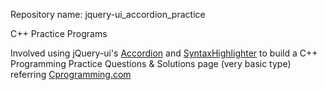 Repository name: jquery-ui_accordion_practice

C++ Practice Programs

Involved using jQuery-ui's <a href="http://jqueryui.com/demos/accordion/">Accordion</a> and <a href="http://alexgorbatchev.com/SyntaxHighlighter/">SyntaxHighlighter</a> to build a C++ Programming Practice Questions & Solutions page (very basic type) referring <a href="http://www.cprogramming.com/challenge.html">Cprogramming.com</a>